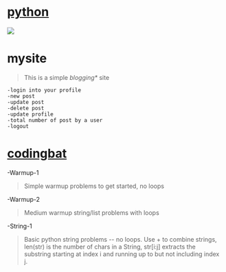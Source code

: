 # **[python](https://www.python.org/)**
![](https://res.cloudinary.com/teepublic/image/private/s--snuCCWkh--/t_Preview/b_rgb:191919,c_limit,f_jpg,h_630,q_90,w_630/v1503921169/production/designs/1856074_1.jpg)

# **mysite**
> This is a simple _*blogging**_ site

    -login into your profile
    -new post
    -update post
    -delete post
    -update profile
    -total number of post by a user
    -logout

# **[codingbat](https://codingbat.com/python)**
-Warmup-1
>Simple warmup problems to get started, no loops

-Warmup-2
>Medium warmup string/list problems with loops

-String-1
>Basic python string problems -- no loops. Use + to combine strings, len(str) is the number of chars in a String, str[i:j] extracts the substring starting at index i and running up to but not including index j.

